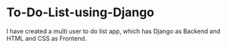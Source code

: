 # To-Do-List-using-Django
I have created a multi user to do list app, which has Django as Backend and HTML and CSS as Frontend.
